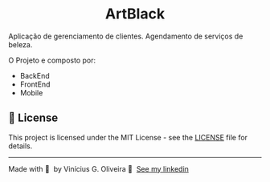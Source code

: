<h1 align="center">
	ArtBlack
</h1>


Aplicação de gerenciamento de clientes. Agendamento de serviços de beleza.

O Projeto e composto por:

- BackEnd
- FrontEnd
- Mobile

## 📝 License

This project is licensed under the MIT License - see the [LICENSE](LICENSE) file for details.

---

Made with 💜 &nbsp;by Vinícius G. Oliveira 👋 &nbsp;[See my linkedin](https://https://www.linkedin.com/in/viniciusgo/)

